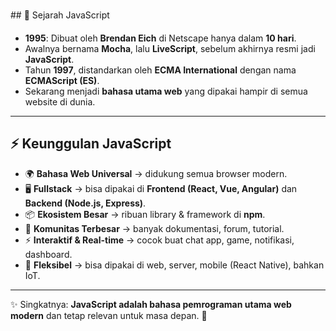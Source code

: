 ## 📖 Sejarah JavaScript
- **1995**: Dibuat oleh **Brendan Eich** di Netscape hanya dalam **10 hari**.  
- Awalnya bernama **Mocha**, lalu **LiveScript**, sebelum akhirnya resmi jadi **JavaScript**.  
- Tahun **1997**, distandarkan oleh **ECMA International** dengan nama **ECMAScript (ES)**.  
- Sekarang menjadi **bahasa utama web** yang dipakai hampir di semua website di dunia.  

---

## ⚡ Keunggulan JavaScript
- 🌍 **Bahasa Web Universal** → didukung semua browser modern.  
- 🖥️ **Fullstack** → bisa dipakai di **Frontend (React, Vue, Angular)** dan **Backend (Node.js, Express)**.  
- 📦 **Ekosistem Besar** → ribuan library & framework di **npm**.  
- 👥 **Komunitas Terbesar** → banyak dokumentasi, forum, tutorial.  
- ⚡ **Interaktif & Real-time** → cocok buat chat app, game, notifikasi, dashboard.  
- 📱 **Fleksibel** → bisa dipakai di web, server, mobile (React Native), bahkan IoT.  

---

✨ Singkatnya: **JavaScript adalah bahasa pemrograman utama web modern** dan tetap relevan untuk masa depan. 🚀

